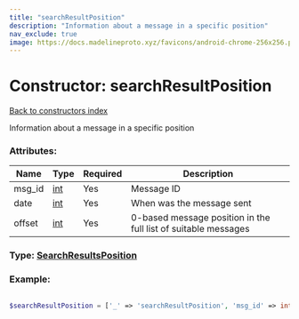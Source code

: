 ```yaml
---
title: "searchResultPosition"
description: "Information about a message in a specific position"
nav_exclude: true
image: https://docs.madelineproto.xyz/favicons/android-chrome-256x256.png
---
```

# Constructor: searchResultPosition  
[Back to constructors index](/API_docs/constructors/index.html)



Information about a message in a specific position

### Attributes:

| Name     |    Type       | Required | Description |
|----------|---------------|----------|-------------|
|msg\_id|[int](/API_docs/types/int.html) | Yes|Message ID|
|date|[int](/API_docs/types/int.html) | Yes|When was the message sent|
|offset|[int](/API_docs/types/int.html) | Yes|0-based message position in the full list of suitable messages|



### Type: [SearchResultsPosition](/API_docs/types/SearchResultsPosition.html)


### Example:

```php

$searchResultPosition = ['_' => 'searchResultPosition', 'msg_id' => int, 'date' => int, 'offset' => int];
```  
